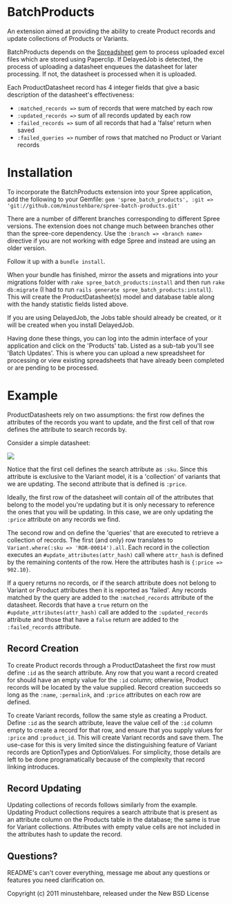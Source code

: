 BatchProducts
=============

An extension aimed at providing the ability to create Product records and update collections of Products or Variants.

BatchProducts depends on the [Spreadsheet](http://rubygems.org/gems/spreadsheet "Spreadsheet") gem to process uploaded excel files which are stored using Paperclip.  If DelayedJob is detected, the process of uploading a datasheet enqueues the datasheet for later processing.  If not, the datasheet is processed when it is uploaded.

Each ProductDatasheet record has 4 integer fields that give a basic description of the datasheet's effectiveness:

* `:matched_records =>` sum of records that were matched by each row
* `:updated_records =>` sum of all records updated by each row
* `:failed_records =>` sum of all records that had a 'false' return when saved
* `:failed_queries =>` number of rows that matched no Product or Variant records

Installation
============

To incorporate the BatchProducts extension into your Spree application, add the following to your Gemfile:
`gem 'spree_batch_products', :git => 'git://github.com/minustehbare/spree-batch-products.git'`

There are a number of different branches corresponding to different Spree versions.  The extension does not change much between branches other than the spree-core dependency.  Use the `:branch => <branch name>` directive if you are not working with edge Spree and instead are using an older version.

Follow it up with a `bundle install`.

When your bundle has finished, mirror the assets and migrations into your migrations folder with `rake spree_batch_products:install` and then run `rake db:migrate` (I had to run `rails generate spree_batch_products:install`).   This will create the ProductDatasheet(s) model and database table along with the handy statistic fields listed above.

If you are using DelayedJob, the Jobs table should already be created, or it will be created when you install DelayedJob.

Having done these things, you can log into the admin interface of your application and click on the 'Products' tab.  Listed as a sub-tab you'll see 'Batch Updates'.  This is where you can upload a new spreadsheet for processing or view existing spreadsheets that have already been completed or are pending to be processed.

Example
=======

ProductDatasheets rely on two assumptions: the first row defines the attributes of the records you want to update, and the first cell of that row defines the attribute to search records by.

Consider a simple datasheet:

![](/minustehbare/spree-batch-products/raw/master/example/sample_spreadsheet.png)

Notice that the first cell defines the search attribute as `:sku`.  Since this attribute is exclusive to the Variant model, it is a 'collection' of variants that we are updating.  The second attribute that is defined is `:price`.  

Ideally, the first row of the datasheet will contain _all_ of the attributes that belong to the model you're updating but it is only necessary to reference the ones that you will be updating.  In this case, we are only updating the `:price` attribute on any records we find.

The second row and on define the 'queries' that are executed to retrieve a collection of records.  The first (and only) row translates to `Variant.where(:sku => 'ROR-00014').all`.  Each record in the collection executes an `#update_attributes(attr_hash)` call where `attr_hash` is defined by the remaining contents of the row.  Here the attributes hash is `{:price => 902.10}`.

If a query returns no records, or if the search attribute does not belong to Variant or Product attributes then it is reported as 'failed'.  Any records matched by the query are added to the `:matched_records` attribute of the datasheet.  Records that have a `true` return on the `#update_attributes(attr_hash)` call are added to the `:updated_records` attribute and those that have a `false` return are added to the `:failed_records` attribute.

Record Creation
---------------

To create Product records through a ProductDatasheet the first row must define `:id` as the search attribute.  Any row that you want a record created for should have an empty value for the `:id` column; otherwise, Product records will be located by the value supplied.  Record creation succeeds so long as the `:name`, `:permalink`, and `:price` attributes on each row are defined.

To create Variant records, follow the same style as creating a Product.  Define `:id` as the search attribute, leave the value cell of the `:id` column empty to create a record for that row, and ensure that you supply values for `:price` and `:product_id`.  This will create Variant records and save them.  The use-case for this is very limited since the distinguishing feature of Variant records are OptionTypes and OptionValues.  For simplicity, those details are left to be done programatically because of the complexity that record linking introduces.

Record Updating
---------------

Updating collections of records follows similarly from the example.  Updating Product collections requires a search attribute that is present as an attribute column on the Products table in the database; the same is true for Variant collections.  Attributes with empty value cells are not included in the attributes hash to update the record.

Questions?
----------

README's can't cover everything, message me about any questions or features you need clarification on.

Copyright (c) 2011 minustehbare, released under the New BSD License

